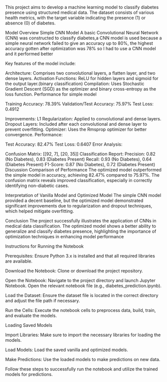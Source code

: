 This project aims to develop a machine learning model to classify diabetes presence using structured medical data. The dataset consists of various health metrics, with the target variable indicating the presence (1) or absence (0) of diabetes.

Model Overview
Simple CNN Model
A basic Convolutional Neural Network (CNN) was constructed to classify diabetes,a CNN model is used because a simple neural network failed to give an accuracy up to 80%, the highest accuracy gotten after optimization was 78% so I had to use a CNN model and it performed better

Key features of the model include:

Architecture: Comprises two convolutional layers, a flatten layer, and two dense layers.
Activation Functions: ReLU for hidden layers and sigmoid for the output layer.(binary classification)
Compilation: Uses Stochastic Gradient Descent (SGD) as the optimizer and binary cross-entropy as the loss function.
  Performance for simple model 

Training Accuracy: 78.39%
Validation/Test Accuracy: 75.97%
Test Loss: 0.4912


Improvements:
L1 Regularization: Applied to convolutional and dense layers.
Dropout Layers: Included after each convolutional and dense layer to prevent overfitting.
Optimizer: Uses the Rmsprop optimizer for better convergence.
Performance:

Test Accuracy: 82.47%
Test Loss: 0.6407
Error Analysis:

Confusion Matrix: [[92, 7], [20, 35]]
Classification Report:
Precision: 0.82 (No Diabetes), 0.83 (Diabetes Present)
Recall: 0.93 (No Diabetes), 0.64 (Diabetes Present)
F1-Score: 0.87 (No Diabetes), 0.72 (Diabetes Present)
Discussion
Comparison of Performance
The optimized model outperformed the simple model in accuracy, achieving 82.47% compared to 75.97%. The confusion matrix reveals improved classification, especially in correctly identifying non-diabetic cases.

Interpretation of Vanilla Model and Optimized Model
The simple CNN model provided a decent baseline, but the optimized model demonstrated significant improvements due to regularization and dropout techniques, which helped mitigate overfitting.

Conclusion
The project successfully illustrates the application of CNNs in medical data classification. The optimized model shows a better ability to generalize and classify diabetes presence, highlighting the importance of optimization techniques in enhancing model performance


Instructions for Running the Notebook

Prerequisites: Ensure Python 3.x is installed and that all required libraries are available.

Download the Notebook: Clone or download the project repository.

Open the Notebook: Navigate to the project directory and launch Jupyter Notebook. Open the relevant notebook file (e.g., diabetes_prediction.ipynb).

Load the Dataset: Ensure the dataset file is located in the correct directory and adjust the file path if necessary.

Run the Cells: Execute the notebook cells to preprocess data, build, train, and evaluate the models.

Loading Saved Models

Import Libraries: Make sure to import the necessary libraries for loading the models.

Load Models: Load the saved vanilla and optimized models.

Make Predictions: Use the loaded models to make predictions on new data.

Follow these steps to successfully run the notebook and utilize the trained models for predictions.

